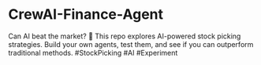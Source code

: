 # CrewAI-Finance-Agent
Can AI beat the market? 🤔 This repo explores AI-powered stock picking strategies. Build your own agents, test them, and see if you can outperform traditional methods. #StockPicking #AI #Experiment
